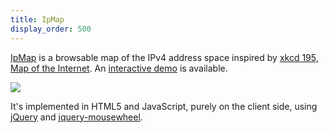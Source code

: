 ```yaml
---
title: IpMap
display_order: 500
---
```

[IpMap](https://github.com/jacquev6/IpMap/) is a browsable map of the IPv4 address space inspired by [xkcd 195, Map of the Internet](http://xkcd.com/195/).
An [interactive demo](http://jacquev6.github.io/IpMap/) is available.

<div class="text-center">
<img class="img-fluid" src="http://jacquev6.github.io/IpMap/logo.png">
</div>

It's implemented in HTML5 and JavaScript, purely on the client side, using [jQuery](http://jquery.com/) and [jquery-mousewheel](https://github.com/jquery/jquery-mousewheel).
